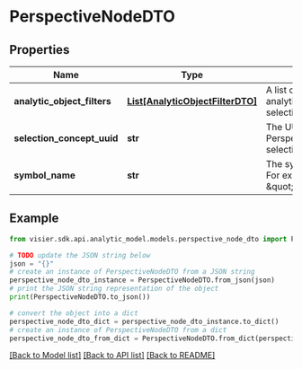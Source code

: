 # PerspectiveNodeDTO


## Properties

Name | Type | Description | Notes
------------ | ------------- | ------------- | -------------
**analytic_object_filters** | [**List[AnalyticObjectFilterDTO]**](AnalyticObjectFilterDTO.md) | A list of analytic object filters indicating the analytic object and dimensions used for the selection concept. | [optional] 
**selection_concept_uuid** | **str** | The UUID of the node&#39;s selection concept. Perspective nodes are generated as selection concepts to enable filtering. | [optional] 
**symbol_name** | **str** | The symbol name of the selection concept. For example, \&quot;isExitActualSystemTermination\&quot;. | [optional] 

## Example

```python
from visier.sdk.api.analytic_model.models.perspective_node_dto import PerspectiveNodeDTO

# TODO update the JSON string below
json = "{}"
# create an instance of PerspectiveNodeDTO from a JSON string
perspective_node_dto_instance = PerspectiveNodeDTO.from_json(json)
# print the JSON string representation of the object
print(PerspectiveNodeDTO.to_json())

# convert the object into a dict
perspective_node_dto_dict = perspective_node_dto_instance.to_dict()
# create an instance of PerspectiveNodeDTO from a dict
perspective_node_dto_from_dict = PerspectiveNodeDTO.from_dict(perspective_node_dto_dict)
```
[[Back to Model list]](../README.md#documentation-for-models) [[Back to API list]](../README.md#documentation-for-api-endpoints) [[Back to README]](../README.md)


